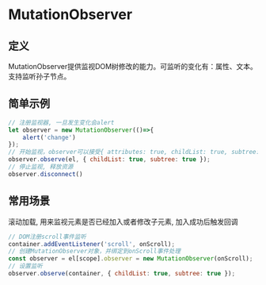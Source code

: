 # MutationObserver

## 定义

MutationObserver提供监视DOM树修改的能力。可监听的变化有：属性、文本。支持监听孙子节点。

## 简单示例

```javascript
// 注册监视器, 一旦发生变化会alert
let observer = new MutationObserver(()=>{
    alert('change')
});
// 开始监视，observer可以接受{ attributes: true, childList: true, subtree: true }
observer.observe(el, { childList: true, subtree: true });
// 停止监视, 释放资源
observer.disconnect()
```

## 常用场景

滚动加载, 用来监视元素是否已经加入或者修改子元素, 加入成功后触发回调

```javascript
// DOM注册scroll事件监听
container.addEventListener('scroll', onScroll);
// 创建MutationObserver对象，并绑定到onScroll事件处理  
const observer = el[scope].observer = new MutationObserver(onScroll);
// 设置监听
observer.observe(container, { childList: true, subtree: true });
```

